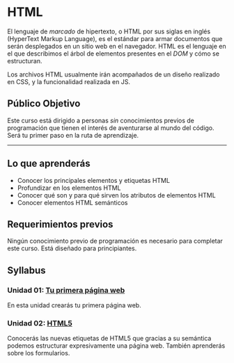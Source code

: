 # HTML

El lenguaje de _marcado_ de hipertexto, o HTML por sus siglas en
inglés (HyperText Markup Language), es el estándar para armar
documentos que serán desplegados en un sitio web en el navegador.
HTML es el lenguaje en el que describimos el árbol de elementos presentes
en el _DOM_ y cómo se estructuran.

Los archivos HTML usualmente irán acompañados de un diseño
realizado en CSS, y la funcionalidad realizada en JS.

## Público Objetivo

Este curso está dirigido a personas _sin_ conocimientos previos de programación
que tienen el interés de aventurarse al mundo del código. Será tu primer paso en
la ruta de aprendizaje.

***

## Lo que aprenderás

* Conocer los principales elementos y etiquetas HTML
* Profundizar en los elementos HTML
* Conocer qué son y para qué sirven los atributos de elementos HTML
* Conocer elementos HTML semánticos

## Requerimientos previos

Ningún conocimiento previo de programación es necesario para completar este
curso. Está diseñado para principiantes.

## Syllabus

### Unidad 01: [Tu primera página web](01-intro)

En esta unidad crearás tu primera página web.

### Unidad 02: [HTML5](02-html5)

Conocerás las nuevas etiquetas de HTML5 que gracias a su semántica podemos
estructurar expresivamente una página web. También aprenderás sobre los
formularios.
